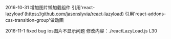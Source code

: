2016-10-31 增加图片懒加载组件
引用'react-lazyload'(https://github.com/jasonslyvia/react-lazyload)
引用'react-addons-css-transition-group'做动画


2016-11-1
fixed bug ios图片不显示问题
修改内容：./reactLazyLoad.js  L30
